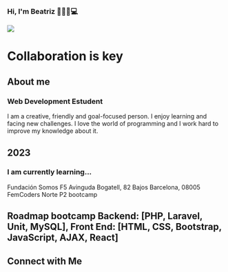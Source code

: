 ### Hi, I'm Beatriz 👋👩🍀💻

<img src="https://i.pinimg.com/originals/d6/c0/eb/d6c0eb6b4487c133c431c8957ac19ed5.gif">

<!DOCTYPE html>
<div>
  <h1>Collaboration is key</h1>
  <h2>About me</h2>
  <h3>Web Development Estudent</h3>
  <p>I am a creative, friendly and goal-focused person. I enjoy learning and facing new challenges.
  I love the world of programming and I work hard to improve my knowledge about it.</p>
</div>
<div>
  <h2>2023</h2>
  <h3>I am currently learning...</h3>
  <p>Fundación Somos F5
   Avinguda Bogatell, 82 Bajos
   Barcelona, 08005
   FemCoders Norte P2 bootcamp</p>
</div>  
<div>
  <h2>Roadmap bootcamp
  Backend: [PHP, Laravel, Unit, MySQL],
  Front End: [HTML, CSS, Bootstrap, JavaScript, AJAX, React]</h2>

  <h2>Connect with Me</h2>
   <a href="https://www.linkedin.com/in/beatriz-cano-fern%C3%A1ndez-4a8684210/"><img src=""></a>
   <a href="https://twitter.com/BeatrizCan99975"><img src=""></a>
</div>

<!--
**BeatrizCano/BeatrizCano** is a ✨ _special_ ✨ repository because its `README.md` (this file) appears on your GitHub profile.

Here are some ideas to get you started:

- 🔭 I’m currently working on ...
- 🌱 I’m currently learning ...
- 👯 I’m looking to collaborate on ...
- 🤔 I’m looking for help with ...
- 💬 Ask me about ...
- 📫 How to reach me: ...
- 😄 Pronouns: ...
- ⚡ Fun fact: ...
-->
